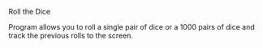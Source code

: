 Roll the Dice

Program allows you to roll a single pair of dice or a 1000 pairs of dice and track the previous rolls to the screen.
